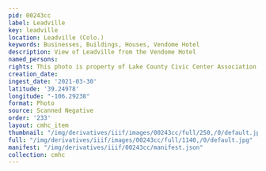 ```yaml
---
pid: 00243cc
label: Leadville
key: leadville
location: Leadville (Colo.)
keywords: Businesses, Buildings, Houses, Vendome Hotel
description: View of Leadville from the Vendome Hotel
named_persons: 
rights: This photo is property of Lake County Civic Center Association.
creation_date: 
ingest_date: '2021-03-30'
latitude: '39.24978'
longitude: "-106.29238"
format: Photo
source: Scanned Negative
order: '233'
layout: cmhc_item
thumbnail: "/img/derivatives/iiif/images/00243cc/full/250,/0/default.jpg"
full: "/img/derivatives/iiif/images/00243cc/full/1140,/0/default.jpg"
manifest: "/img/derivatives/iiif/00243cc/manifest.json"
collection: cmhc
---
```

